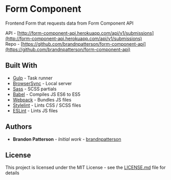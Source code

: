 # Form Component

Frontend Form that requests data from Form Component API

API - [http://form-component-api.herokuapp.com/api/v1/submissions](http://form-component-api.herokuapp.com/api/v1/submissions)
<br>
Repo - [https://github.com/brandnpatterson/form-component-api](https://github.com/brandnpatterson/form-component-api)

## Built With

- [Gulp](https://gulpjs.com/) - Task runner
- [BrowserSync](https://browsersync.io/) - Local server
- [Sass](https://sass-lang.com/) - SCSS partials
- [Babel](https://babeljs.io/) - Compiles JS ES6 to ES5
- [Webpack](https://webpack.js.org/) - Bundles JS files
- [Stylelint](https://stylelint.io/) - Lints CSS / SCSS files
- [ESLint](https://eslint.org/) - Lints JS files

## Authors

- **Brandon Patterson** - _Initial work_ - [brandnpatterson](https://github.com/brandnpatterson)

## License

This project is licensed under the MIT License - see the [LICENSE.md](LICENSE.md) file for details
